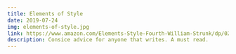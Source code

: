 ```yaml
---
title: Elements of Style
date: 2019-07-24
img: elements-of-style.jpg
link: https://www.amazon.com/Elements-Style-Fourth-William-Strunk/dp/020530902X/
description: Consice advice for anyone that writes. A must read. 
---
```

